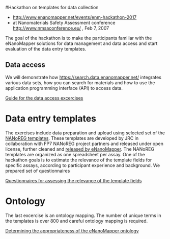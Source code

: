 #Hackathon on templates for data collection 

* http://www.enanomapper.net/events/enm-hackathon-2017 
* at Nanomaterials Safety Assessment conference http://www.nmsaconference.eu/ , Feb 7, 2007

The goal of the hackathon is to make the participants familiar with the eNanoMapper solutions for data management and data access and start evaluation of the data entry templates.

## Data access
We will demonstrate how https://search.data.enanomapper.net/  integrates various data sets, how you can search for materials and how to use the application programming interface (API) to access data. 

[Guide for the data access excercises](https://github.com/enanomapper/tutorials/blob/master/Entering_and_analysing_nano_safety_data/enm_Tutorial_DataWorkshop_v4.docx)

# Data entry templates
The exercises include data preparation and upload using selected set of the [NANoREG templates](http://www.nanoreg.eu/media-and-downloads/templates). These templates are developed by JRC in collaboration with FP7 NANoREG project partners and released under open license, further cleaned and [released by eNanoMapper](https://github.com/enanomapper/tutorials/tree/master/DataTemplates ). The NANoREG templates are organized as one spreadsheet per assay. One of the hackathon goals is to estimate the relevance of the template fields for specific assays, according to participant experience and background. We prepared set of questionnaires 

[Questionnaires for assessing the relevance of the template fields](templates.md)

# Ontology 
The last excercise is an ontology mapping. The number of unique terms in the templates is over 800 and careful ontology mapping is required. 

[Determining the appropriateness of the eNanoMapper ontology](https://docs.google.com/forms/d/e/1FAIpQLScYMQWy4ULxmK7tyU4NCNPocnQNEiQw9c62eneAQP7vlI3tSg/formResponse)
